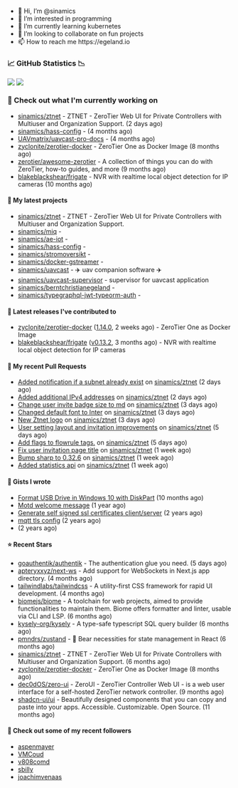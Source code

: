 <p align="center">
  <ul>
    <li>👋 Hi, I’m @sinamics</li>
    <li>👀 I’m interested in programming</li>
    <li>🌱 I’m currently learning kubernetes</li>
    <li>💞️ I’m looking to collaborate on fun projects</li>
    <li>📫 How to reach me https://egeland.io</li>
  </ul>
</p>

### 📈 GitHub Statistics 📉
<img align="center" src="https://githubreadme.egeland.io/?username=sinamics&show_icons=true&theme=ayu-mirage" />
<img align="center" src="https://githubreadme.egeland.io/top-langs/?username=sinamics&theme=ayu-mirage&layout=compact" />

### 👷 Check out what I'm currently working on

- [sinamics/ztnet](https://github.com/sinamics/ztnet) - ZTNET - ZeroTier Web UI for Private Controllers with Multiuser and Organization Support. (2 days ago)
- [sinamics/hass-config](https://github.com/sinamics/hass-config) -  (4 months ago)
- [UAVmatrix/uavcast-pro-docs](https://github.com/UAVmatrix/uavcast-pro-docs) -  (4 months ago)
- [zyclonite/zerotier-docker](https://github.com/zyclonite/zerotier-docker) - ZeroTier One as Docker Image (8 months ago)
- [zerotier/awesome-zerotier](https://github.com/zerotier/awesome-zerotier) - A collection of things you can do with ZeroTier, how-to guides, and more (9 months ago)
- [blakeblackshear/frigate](https://github.com/blakeblackshear/frigate) - NVR with realtime local object detection for IP cameras (10 months ago)

#### 🌱 My latest projects

- [sinamics/ztnet](https://github.com/sinamics/ztnet) - ZTNET - ZeroTier Web UI for Private Controllers with Multiuser and Organization Support.
- [sinamics/miq](https://github.com/sinamics/miq) - 
- [sinamics/ae-iot](https://github.com/sinamics/ae-iot) - 
- [sinamics/hass-config](https://github.com/sinamics/hass-config) - 
- [sinamics/stromoversikt](https://github.com/sinamics/stromoversikt) - 
- [sinamics/docker-gstreamer](https://github.com/sinamics/docker-gstreamer) - 
- [sinamics/uavcast](https://github.com/sinamics/uavcast) - ✈️ uav companion software ✈️
- [sinamics/uavcast-supervisor](https://github.com/sinamics/uavcast-supervisor) - supervisor for uavcast application
- [sinamics/berntchristianegeland](https://github.com/sinamics/berntchristianegeland) - 
- [sinamics/typegraphql-jwt-typeorm-auth](https://github.com/sinamics/typegraphql-jwt-typeorm-auth) - 

#### 🔭 Latest releases I've contributed to

- [zyclonite/zerotier-docker](https://github.com/zyclonite/zerotier-docker) ([1.14.0](https://github.com/zyclonite/zerotier-docker/releases/tag/1.14.0), 2 weeks ago) - ZeroTier One as Docker Image
- [blakeblackshear/frigate](https://github.com/blakeblackshear/frigate) ([v0.13.2](https://github.com/blakeblackshear/frigate/releases/tag/v0.13.2), 3 months ago) - NVR with realtime local object detection for IP cameras

#### 🔨 My recent Pull Requests

- [Added notification if a subnet already exist](https://github.com/sinamics/ztnet/pull/415) on [sinamics/ztnet](https://github.com/sinamics/ztnet) (2 days ago)
- [Added additional IPv4 addresses](https://github.com/sinamics/ztnet/pull/414) on [sinamics/ztnet](https://github.com/sinamics/ztnet) (2 days ago)
- [Change user invite badge size to md](https://github.com/sinamics/ztnet/pull/413) on [sinamics/ztnet](https://github.com/sinamics/ztnet) (3 days ago)
- [Changed default font to Inter](https://github.com/sinamics/ztnet/pull/412) on [sinamics/ztnet](https://github.com/sinamics/ztnet) (3 days ago)
- [New Ztnet logo](https://github.com/sinamics/ztnet/pull/411) on [sinamics/ztnet](https://github.com/sinamics/ztnet) (3 days ago)
- [User setting layout and invitation improvements](https://github.com/sinamics/ztnet/pull/410) on [sinamics/ztnet](https://github.com/sinamics/ztnet) (5 days ago)
- [Add flags to flowrule tags.](https://github.com/sinamics/ztnet/pull/409) on [sinamics/ztnet](https://github.com/sinamics/ztnet) (5 days ago)
- [Fix user invitation page title](https://github.com/sinamics/ztnet/pull/406) on [sinamics/ztnet](https://github.com/sinamics/ztnet) (1 week ago)
- [Bump sharp to 0.32.6](https://github.com/sinamics/ztnet/pull/405) on [sinamics/ztnet](https://github.com/sinamics/ztnet) (1 week ago)
- [Added statistics api](https://github.com/sinamics/ztnet/pull/403) on [sinamics/ztnet](https://github.com/sinamics/ztnet) (1 week ago)

#### 📓 Gists I wrote

- [Format USB Drive in Windows 10 with DiskPart](https://gist.github.com/8aa001b3dbe040e07917665b6a8f59c4) (10 months ago)
- [Motd welcome message](https://gist.github.com/d1f96f39b797ccb2eba6e8bd539510bc) (1 year ago)
- [Generate self signed ssl certificates client/server](https://gist.github.com/4ecdb293851b7018a715f4186ffa1e79) (2 years ago)
- [mqtt tls config](https://gist.github.com/20d325a3d7d8d9db4c657737f93aac99) (2 years ago)
- [](https://gist.github.com/2dce8bf46e2de3f3fb642bc342d9f5a2) (2 years ago)

#### ⭐ Recent Stars

- [goauthentik/authentik](https://github.com/goauthentik/authentik) - The authentication glue you need. (5 days ago)
- [apteryxxyz/next-ws](https://github.com/apteryxxyz/next-ws) - Add support for WebSockets in Next.js app directory. (4 months ago)
- [tailwindlabs/tailwindcss](https://github.com/tailwindlabs/tailwindcss) - A utility-first CSS framework for rapid UI development. (4 months ago)
- [biomejs/biome](https://github.com/biomejs/biome) - A toolchain for web projects, aimed to provide functionalities to maintain them. Biome offers formatter and linter, usable via CLI and LSP. (6 months ago)
- [kysely-org/kysely](https://github.com/kysely-org/kysely) - A type-safe typescript SQL query builder (6 months ago)
- [pmndrs/zustand](https://github.com/pmndrs/zustand) - 🐻 Bear necessities for state management in React (6 months ago)
- [sinamics/ztnet](https://github.com/sinamics/ztnet) - ZTNET - ZeroTier Web UI for Private Controllers with Multiuser and Organization Support. (6 months ago)
- [zyclonite/zerotier-docker](https://github.com/zyclonite/zerotier-docker) - ZeroTier One as Docker Image (8 months ago)
- [dec0dOS/zero-ui](https://github.com/dec0dOS/zero-ui) - ZeroUI - ZeroTier Controller Web UI - is a web user interface for a self-hosted ZeroTier network controller. (9 months ago)
- [shadcn-ui/ui](https://github.com/shadcn-ui/ui) - Beautifully designed components that you can copy and paste into your apps. Accessible. Customizable. Open Source. (11 months ago)

#### 👯 Check out some of my recent followers

- [aspenmayer](https://github.com/aspenmayer)
- [VMCoud](https://github.com/VMCoud)
- [v808comd](https://github.com/v808comd)
- [sbilly](https://github.com/sbilly)
- [joachimvenaas](https://github.com/joachimvenaas)

